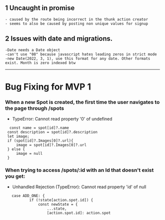## 1 Uncaught in promise
    - caused by the route being incorrect in the thunk action creator
    - seems to also be caused by posting non unique values for signup

## 2 Issues with date and migrations.
    -Date needs a Date object
    -can't use "08" because javascript hates leading zeros in strict mode
    -new Date(2022, 3, 1), use this format for any date. Other formats exist. Month is zero indexed btw

-------
# Bug Fixing for MVP 1

### When a new Spot is created, the first time the user navigates to the page through /spots
  * TypeError: Cannot read property '0' of undefined
   ```
     const name = spot[id]?.name
    const description = spot[id]?.description
    let image;
    if (spot[id]?.Images[0]?.url){
        image = spot[id]?.Images[0]?.url
    } else {
        image = null
    }
   ```

### When trying to access /spots/:id with an Id that doesn't exist you get:
 * Unhandled Rejection (TypeError): Cannot read property 'id' of null
 ```
    case ADD_ONE: {
            if (!state[action.spot.id]) {
                const newState = {
                    ...state,
                    [action.spot.id]: action.spot
 ```
